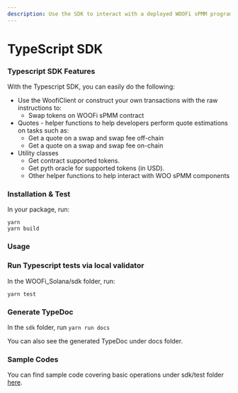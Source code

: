 ```yaml
---
description: Use the SDK to interact with a deployed WOOFi sPMM program via Typescript
---
```


# TypeScript SDK

### Typescript SDK Features

With the Typescript SDK, you can easily do the following:

* Use the WoofiClient or construct your own transactions with the raw instructions to:
  * Swap tokens on WOOFi sPMM contract
* Quotes - helper functions to help developers perform quote estimations on tasks such as:
  * Get a quote on a swap and swap fee off-chain
  * Get a quote on a swap and swap fee on-chain
* Utility classes
  * Get contract supported tokens.
  * Get pyth oracle for supported tokens (in USD).
  * Other helper functions to help interact with WOO sPMM components

### Installation & Test

In your package, run:

```
yarn
yarn build
```

### Usage

### Run Typescript tests via local validator

In the WOOFi\_Solana/sdk folder, run:

```
yarn test
```

### Generate TypeDoc

In the `sdk` folder, run `yarn run docs`

You can also see the generated TypeDoc under docs folder.

### Sample Codes

You can find sample code covering basic operations under sdk/test folder [here](https://github.com/woonetwork/WOOFi_Solana/tree/main/sdk/tests).
